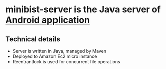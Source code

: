 # minibist-server is the Java server of [Android application](https://github.com/abdullahyldz/minibist) 

## Technical details
* Server is written in Java, managed by Maven
* Deployed to Amazon Ec2 micro instance
* Reentrantlock is used for concurrent file operations
